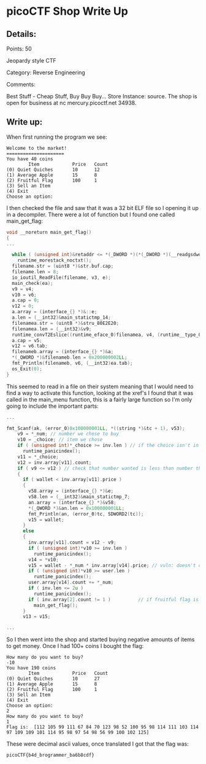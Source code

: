 # picoCTF Shop Write Up

## Details:
Points: 50

Jeopardy style CTF

Category: Reverse Engineering

Comments:

Best Stuff - Cheap Stuff, Buy Buy Buy... Store Instance: source. The shop is open for business at nc mercury.picoctf.net 34938.

## Write up:

When first running the program we see:

```
Welcome to the market!
=====================
You have 40 coins
        Item            Price   Count
(0) Quiet Quiches       10      12
(1) Average Apple       15      8
(2) Fruitful Flag       100     1
(3) Sell an Item
(4) Exit
Choose an option: 
```

I then checked the file and saw that it was a 32 bit ELF file so I opening it up in a decompiler. There were a lot of function but I found one called main_get_flag:

```c
void __noreturn main_get_flag()
{
...

  while ( (unsigned int)&retaddr <= *(_DWORD *)(*(_DWORD *)(__readgsdword(0) - 4) + 8) )
    runtime_morestack_noctxt();
  filename.str = (uint8 *)&str.buf.cap;
  filename.len = 8;
  io_ioutil_ReadFile(filename, v3, e);
  main_check(ea);
  v9 = v4;
  v10 = v6;
  a.cap = 0;
  v12 = 0;
  a.array = (interface_{} *)&::e;
  a.len = (__int32)&main_statictmp_14;
  filenamea.str = (uint8 *)&stru_80E2E20;
  filenamea.len = (__int32)&v9;
  runtime_convT2Eslice((runtime_eface_0)filenamea, v4, (runtime__type_0 *)v6.tab);
  a.cap = v5;
  v12 = v6.tab;
  filenameb.array = (interface_{} *)&a;
  *(_QWORD *)&filenameb.len = 0x200000002LL;
  fmt_Println(filenameb, v6, (__int32)ea.tab);
  os_Exit(0);
}
```

This seemed to read in a file on their system meaning that I would need to find a way to activate this function, looking at the xref's I found that it was called in the main_menu function, this is a fairly large function so I'm only going to include the important parts:

```c
...

fmt_Scanf(ak, (error_0)0x100000001LL, *((string *)&tc + 1), v53); 
    v9 = *_num; // number we chose to buy
    v10 = _choice; // item we chose
    if ( (unsigned int)*_choice >= inv.len ) // if the choice isn't in the inventory then exit
      runtime_panicindex();
    v11 = *_choice;
    v12 = inv.array[v11].count;
    if ( v9 <= v12 ) // check that number wanted is less than number they have
    {
      if ( wallet < inv.array[v11].price )
      {
        v58.array = (interface_{} *)&e;
        v58.len = (__int32)&main_statictmp_7;
        an.array = (interface_{} *)&v58;
        *(_QWORD *)&an.len = 0x100000001LL;
        fmt_Println(an, (error_0)tc, SDWORD2(tc));
        v15 = wallet;
      }
      else
      {
        inv.array[v11].count = v12 - v9;
        if ( (unsigned int)*v10 >= inv.len )
          runtime_panicindex();
        v14 = *v10;
        v15 = wallet - *_num * inv.array[v14].price; // vuln: doesn't check if the value is negative so we can buy a negative amount
        if ( (unsigned int)*v10 >= user.len )
          runtime_panicindex();
        user.array[v14].count += *_num;
        if ( inv.len <= 2u )
          runtime_panicindex();
        if ( inv.array[2].count != 1 )          // if fruitful flag is not 1 count
          main_get_flag();
      }
      v13 = v15;

...
```

So I then went into the shop and started buying negative amounts of items to get money. Once I had 100+ coins I bought the flag:

```
How many do you want to buy?
-10
You have 190 coins
        Item            Price   Count
(0) Quiet Quiches       10      27
(1) Average Apple       15      8
(2) Fruitful Flag       100     1
(3) Sell an Item
(4) Exit
Choose an option: 
2
How many do you want to buy?
1
Flag is:  [112 105 99 111 67 84 70 123 98 52 100 95 98 114 111 103 114 97 109 109 101 114 95 98 97 54 98 56 99 100 102 125]
```

These were decimal ascii values, once translated I got that the flag was:

```
picoCTF{b4d_brogrammer_ba6b8cdf}
```